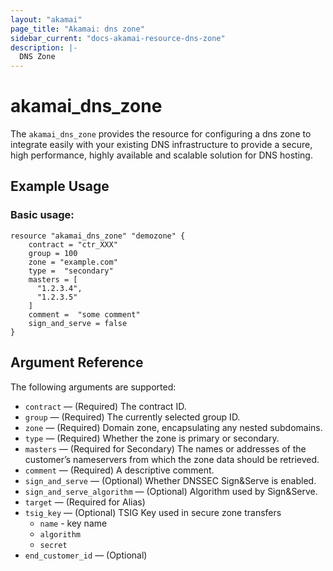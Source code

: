 ```yaml
---
layout: "akamai"
page_title: "Akamai: dns zone"
sidebar_current: "docs-akamai-resource-dns-zone"
description: |-
  DNS Zone
---
```


# akamai_dns_zone

The `akamai_dns_zone` provides the resource for configuring a dns zone to integrate easily with your existing DNS infrastructure to provide a secure, high performance, highly available and scalable solution for DNS hosting.

## Example Usage

### Basic usage:

```hcl
resource "akamai_dns_zone" "demozone" {
    contract = "ctr_XXX"
    group = 100
    zone = "example.com"
    type =  "secondary"
    masters = [
      "1.2.3.4",
      "1.2.3.5"
    ] 
    comment =  "some comment"
    sign_and_serve = false
}
```

## Argument Reference

The following arguments are supported:

* `contract` — (Required) The contract ID. 
* `group` — (Required) The currently selected group ID.   
* `zone` — (Required) Domain zone, encapsulating any nested subdomains.  
* `type` — (Required) Whether the zone is primary or secondary.  
* `masters` — (Required for Secondary) The names or addresses of the customer’s nameservers from which the zone data should be retrieved.  
* `comment` — (Required) A descriptive comment.  
* `sign_and_serve` — (Optional) Whether DNSSEC Sign&Serve is enabled. 
* `sign_and_serve_algorithm` — (Optional) Algorithm used by Sign&Serve.
* `target` — (Required for Alias) 
* `tsig_key` — (Optional) TSIG Key used in secure zone transfers
  * `name` - key name
  * `algorithm`
  * `secret`
* `end_customer_id` — (Optional)
  
